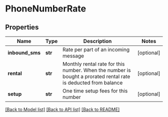 # PhoneNumberRate

## Properties
Name | Type | Description | Notes
------------ | ------------- | ------------- | -------------
**inbound_sms** | **str** | Rate per part of an incoming message | [optional] 
**rental** | **str** | Monthly rental rate for this number. When the number is bought a prorated rental rate is deducted from balance  | [optional] 
**setup** | **str** | One time setup fees for this number | [optional] 

[[Back to Model list]](../README.md#documentation-for-models) [[Back to API list]](../README.md#documentation-for-api-endpoints) [[Back to README]](../README.md)



